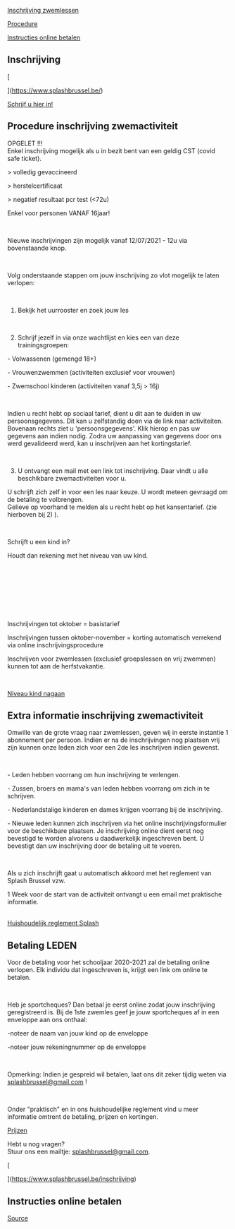 [Inschrijving zwemlessen](https://www.splashbrussel.be/inschrijving)

[Procedure](https://www.splashbrussel.be/inschrijving)

[Instructies online betalen](https://www.splashbrussel.be/inschrijving)

Inschrijving
------------

[

](https://www.splashbrussel.be/)

[Schrijf u hier in!](https://www.mijnassist.be/NL/57b5cc89-1e2b-4c71-87f2-84b02f53ac97/waitinglist/subscribe)

Procedure inschrijving zwemactiviteit
-------------------------------------

OPGELET !!!  
Enkel inschrijving mogelijk als u in bezit bent van een geldig CST (covid safe ticket).

\> volledig gevaccineerd

\> herstelcertificaat 

\> negatief resultaat pcr test (<72u)  
  
Enkel voor personen VANAF 16jaar! 

​

Nieuwe inschrijvingen zijn mogelijk vanaf 12/07/2021 - 12u via bovenstaande knop.

​

Volg onderstaande stappen om jouw inschrijving zo vlot mogelijk te laten verlopen:

​

1) Bekijk het uurrooster en zoek jouw les

​

2) Schrijf jezelf in via onze wachtlijst en kies een van deze trainingsgroepen:

\- Volwassenen (gemengd 18+)

\- Vrouwenzwemmen (activiteiten exclusief voor vrouwen)

\- Zwemschool kinderen (activiteiten vanaf 3,5j > 16j)

​

Indien u recht hebt op sociaal tarief, dient u dit aan te duiden in uw persoonsgegevens. Dit kan u zelfstandig doen via de link naar activiteiten. Bovenaan rechts ziet u 'persoonsgegevens'. Klik hierop en pas uw gegevens aan indien nodig. Zodra uw aanpassing van gegevens door ons werd gevalideerd werd, kan u inschrijven aan het kortingstarief. 

​

3) U ontvangt een mail met een link tot inschrijving. Daar vindt u alle beschikbare zwemactiviteiten voor u.

U schrijft zich zelf in voor een les naar keuze. U wordt meteen gevraagd om de betaling te volbrengen.  
Gelieve op voorhand te melden als u recht hebt op het kansentarief. (zie hierboven bij 2) ). 

​

Schrijft u een kind in? 

Houdt dan rekening met het niveau van uw kind.

​

​

​

​

Inschrijvingen tot oktober = basistarief

Inschrijvingen tussen oktober-november = korting automatisch verrekend via online inschrijvingsprocedure

Inschrijven voor zwemlessen (exclusief groepslessen en vrij zwemmen) kunnen tot aan de herfstvakantie. 

​

[Niveau kind nagaan](https://www.splashbrussel.be/zwembrevetten)

Extra informatie inschrijving zwemactiviteit
--------------------------------------------

Omwille van de grote vraag naar zwemlessen, geven wij in eerste instantie 1 abonnement per persoon. Indien er na de inschrijvingen nog plaatsen vrij zijn kunnen onze leden zich voor een 2de les inschrijven indien gewenst.

​

\- Leden hebben voorrang om hun inschrijving te verlengen.

\- Zussen, broers en mama's van leden hebben voorrang om zich in te schrijven.

\- Nederlandstalige kinderen en dames krijgen voorrang bij de inschrijving.

\- Nieuwe leden kunnen zich inschrijven via het online inschrijvingsformulier voor de beschikbare plaatsen. Je inschrijving online dient eerst nog bevestigd te worden alvorens u daadwerkelijk ingeschreven bent. U bevestigt dan uw inschrijving door de betaling uit te voeren.

​

Als u zich inschrijft gaat u automatisch akkoord met het reglement van Splash Brussel vzw.

1 Week voor de start van de activiteit ontvangt u een email met praktische informatie.  
 

[Huishoudelijk reglement Splash](https://www.splashbrussel.be/_files/ugd/71aa3a_ee1584cc71bb4c40a26004e2eb042692.pdf)

Betaling LEDEN
--------------

Voor de betaling voor het schooljaar 2020-2021 zal de betaling online verlopen. Elk individu dat ingeschreven is, krijgt een link om online te betalen. 

​

Heb je sportcheques? Dan betaal je eerst online zodat jouw inschrijving geregistreerd is. Bij de 1ste zwemles geef je jouw sportcheques af in een enveloppe aan ons onthaal:

\-noteer de naam van jouw kind op de enveloppe

\-noteer jouw rekeningnummer op de enveloppe

​

Opmerking: Indien je gespreid wil betalen, laat ons dit zeker tijdig weten via [splashbrussel@gmail.com](mailto:splashbrussel@gmail.com) !

​

Onder "praktisch" en in ons huishoudelijke reglement vind u meer informatie omtrent de betaling, prijzen en kortingen.

[Prijzen](https://www.splashbrussel.be/prijzen-en-kortingen)

Hebt u nog vragen?  
Stuur ons een mailtje: [splashbrussel@gmail.com](mailto:splashbrussel@gmail.com).

[

](https://www.splashbrussel.be/inschrijving)

Instructies online betalen
--------------------------

[Source](https://www.splashbrussel.be/inschrijving)